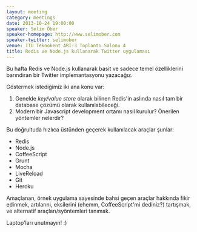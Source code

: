```yaml
---
layout: meeting
category: meetings
date: 2013-10-24 19:00:00
speaker: Selim Öber
speaker-homepage: http://www.selimober.com
speaker-twitter: selimober
venue: ITÜ Teknokent ARI-3 Toplantı Salonu 4
title: Redis ve Node.js kullanarak Twitter uygulaması
---
```


Bu hafta Redis ve Node.js kullanarak basit ve sadece temel özelliklerini barındıran bir Twitter implemantasyonu yazacağız.

Göstermek istediğimiz iki ana konu var:

1. Genelde *key/value store* olarak bilinen Redis'in aslında nasıl tam bir database çözümü olarak kullanılabileceği.
1. Modern bir Javascript development ortamı nasıl kurulur? Önerilen yöntemler nelerdir?

Bu doğrultuda hızlıca üstünden geçerek kullanılacak araçlar şunlar:

- Redis
- Node.js
- CoffeeScript
- Grunt
- Mocha
- LiveReload
- Git
- Heroku

Amaçlanan, örnek uygulama sayesinde bahsi geçen araçlar hakkında fikir edinmek, artılarını, eksilerini (ehemm, CoffeeScript'mi dediniz?) tartışmak, ve alternatif araçları/syöntemleri tanımak.

Laptop'ları unutmayın! :)
